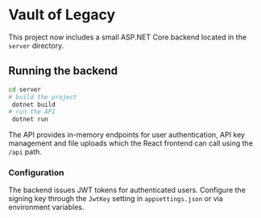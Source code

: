 # Vault of Legacy

This project now includes a small ASP.NET Core backend located in the `server` directory.

## Running the backend

```bash
cd server
# build the project
 dotnet build
# run the API
 dotnet run
```

The API provides in-memory endpoints for user authentication, API key management and file uploads which the React frontend can call using the `/api` path.

### Configuration

The backend issues JWT tokens for authenticated users. Configure the signing key through the `JwtKey` setting in `appsettings.json` or via environment variables.
